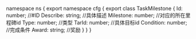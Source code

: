 namespace ns {
	export namespace cfg {
		export class TaskMilestone {
			Id: number;		//#ID
			Describe: string;		//具体描述
			Milestone: number;		//对应的所在里程碑id
			Type: number;		//类型
			TarId: number;		//具体目标id
			Condition: number;		//完成条件
			Award: string;		//奖励
		}
	}
}